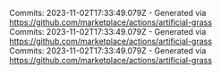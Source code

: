Commits: 2023-11-02T17:33:49.079Z - Generated via https://github.com/marketplace/actions/artificial-grass
<br>
Commits: 2023-11-02T17:33:49.079Z - Generated via https://github.com/marketplace/actions/artificial-grass
<br>
Commits: 2023-11-02T17:33:49.079Z - Generated via https://github.com/marketplace/actions/artificial-grass
<br>
